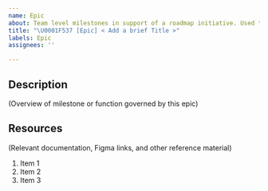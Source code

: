 ```yaml
---
name: Epic
about: Team level milestones in support of a roadmap initiative. Used to group several like-issues under a common outcome
title: "\U0001F537 [Epic] < Add a brief Title >"
labels: Epic
assignees: ''

---
```


## Description
(Overview of milestone or function governed by this epic)

## Resources
(Relevant documentation, Figma links, and other reference material)

1. Item 1
1. Item 2
1. Item 3

